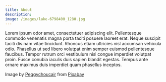 ```yaml
---
title: About
description: 
image: /images/lake-6798400_1280.jpg
---
```

Lorem ipsum odor amet, consectetuer adipiscing elit. Pellentesque commodo venenatis magna porta taciti posuere laoreet erat. Neque suscipit taciti dis nam vitae tincidunt. Rhoncus etiam ultricies nisl accumsan vehicula odio. Phasellus ut sed libero volutpat enim semper euismod pellentesque faucibus. Tempor rutrum orci vestibulum nisl congue imperdiet volutpat proin. Fusce conubia iaculis duis sapien blandit egestas. Tempus ante ornare maximus duis imperdiet quam phasellus inceptos.

Image by <a href="https://pixabay.com/users/peggychoucair-1130890/?utm_source=link-attribution&utm_medium=referral&utm_campaign=image&utm_content=6798400">Peggychoucair</a> from <a href="https://pixabay.com//?utm_source=link-attribution&utm_medium=referral&utm_campaign=image&utm_content=6798400">Pixabay</a>
